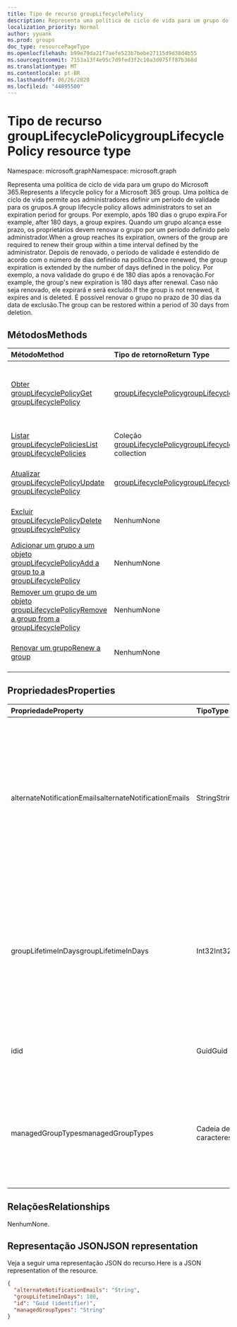 ```yaml
---
title: Tipo de recurso groupLifecyclePolicy
description: Representa uma política de ciclo de vida para um grupo do Microsoft 365.
localization_priority: Normal
author: yyuank
ms.prod: groups
doc_type: resourcePageType
ms.openlocfilehash: b99e79da21f7aefe523b7bebe27115d9d38d4b55
ms.sourcegitcommit: 7153a13f4e95c7d9fed3f2c10a3d075ff87b368d
ms.translationtype: MT
ms.contentlocale: pt-BR
ms.lasthandoff: 06/26/2020
ms.locfileid: "44895500"
---
```

# <a name="grouplifecyclepolicy-resource-type"></a><span data-ttu-id="10088-103">Tipo de recurso groupLifecyclePolicy</span><span class="sxs-lookup"><span data-stu-id="10088-103">groupLifecyclePolicy resource type</span></span>

<span data-ttu-id="10088-104">Namespace: microsoft.graph</span><span class="sxs-lookup"><span data-stu-id="10088-104">Namespace: microsoft.graph</span></span>

<span data-ttu-id="10088-105">Representa uma política de ciclo de vida para um grupo do Microsoft 365.</span><span class="sxs-lookup"><span data-stu-id="10088-105">Represents a lifecycle policy for a Microsoft 365 group.</span></span> <span data-ttu-id="10088-106">Uma política de ciclo de vida permite aos administradores definir um período de validade para os grupos.</span><span class="sxs-lookup"><span data-stu-id="10088-106">A group lifecycle policy allows administrators to set an expiration period for groups.</span></span> <span data-ttu-id="10088-107">Por exemplo, após 180 dias o grupo expira.</span><span class="sxs-lookup"><span data-stu-id="10088-107">For example, after 180 days, a group expires.</span></span> <span data-ttu-id="10088-108">Quando um grupo alcança esse prazo, os proprietários devem renovar o grupo por um período definido pelo administrador.</span><span class="sxs-lookup"><span data-stu-id="10088-108">When a group reaches its expiration, owners of the group are required to renew their group within a time interval defined by the administrator.</span></span> <span data-ttu-id="10088-109">Depois de renovado, o período de validade é estendido de acordo com o número de dias definido na política.</span><span class="sxs-lookup"><span data-stu-id="10088-109">Once renewed, the group expiration is extended by the number of days defined in the policy.</span></span> <span data-ttu-id="10088-110">Por exemplo, a nova validade do grupo é de 180 dias após a renovação.</span><span class="sxs-lookup"><span data-stu-id="10088-110">For example, the group's new expiration is 180 days after renewal.</span></span> <span data-ttu-id="10088-111">Caso não seja renovado, ele expirará e será excluído.</span><span class="sxs-lookup"><span data-stu-id="10088-111">If the group is not renewed, it expires and is deleted.</span></span> <span data-ttu-id="10088-112">É possível renovar o grupo no prazo de 30 dias da data de exclusão.</span><span class="sxs-lookup"><span data-stu-id="10088-112">The group can be restored within a period of 30 days from deletion.</span></span>

## <a name="methods"></a><span data-ttu-id="10088-113">Métodos</span><span class="sxs-lookup"><span data-stu-id="10088-113">Methods</span></span>

| <span data-ttu-id="10088-114">Método</span><span class="sxs-lookup"><span data-stu-id="10088-114">Method</span></span> | <span data-ttu-id="10088-115">Tipo de retorno</span><span class="sxs-lookup"><span data-stu-id="10088-115">Return Type</span></span> | <span data-ttu-id="10088-116">Descrição</span><span class="sxs-lookup"><span data-stu-id="10088-116">Description</span></span> |
|:---------------|:--------|:----------|
|[<span data-ttu-id="10088-117">Obter groupLifecyclePolicy</span><span class="sxs-lookup"><span data-stu-id="10088-117">Get groupLifecyclePolicy</span></span>](../api/grouplifecyclepolicy-get.md) | [<span data-ttu-id="10088-118">groupLifecyclePolicy</span><span class="sxs-lookup"><span data-stu-id="10088-118">groupLifecyclePolicy</span></span>](grouplifecyclepolicy.md) |<span data-ttu-id="10088-119">Leia as propriedades e os relacionamentos de um objeto groupLifecyclePolicy.</span><span class="sxs-lookup"><span data-stu-id="10088-119">Read properties and relationships of a groupLifecyclePolicy object.</span></span>|
|[<span data-ttu-id="10088-120">Listar groupLifecyclePolicies</span><span class="sxs-lookup"><span data-stu-id="10088-120">List groupLifecyclePolicies</span></span>](../api/grouplifecyclepolicy-list.md) | <span data-ttu-id="10088-121">Coleção [groupLifecyclePolicy](grouplifecyclepolicy.md)</span><span class="sxs-lookup"><span data-stu-id="10088-121">[groupLifecyclePolicy](grouplifecyclepolicy.md) collection</span></span> | <span data-ttu-id="10088-122">Listar todos os objetos groupLifecyclePolicies.</span><span class="sxs-lookup"><span data-stu-id="10088-122">List all the groupLifecyclePolicies.</span></span> |
|[<span data-ttu-id="10088-123">Atualizar groupLifecyclePolicy</span><span class="sxs-lookup"><span data-stu-id="10088-123">Update groupLifecyclePolicy</span></span>](../api/grouplifecyclepolicy-update.md) | [<span data-ttu-id="10088-124">groupLifecyclePolicy</span><span class="sxs-lookup"><span data-stu-id="10088-124">groupLifecyclePolicy</span></span>](grouplifecyclepolicy.md) | <span data-ttu-id="10088-125">Atualizar um objeto groupLifecyclePolicy.</span><span class="sxs-lookup"><span data-stu-id="10088-125">Update a groupLifecyclePolicy object.</span></span> |
|[<span data-ttu-id="10088-126">Excluir groupLifecyclePolicy</span><span class="sxs-lookup"><span data-stu-id="10088-126">Delete groupLifecyclePolicy</span></span>](../api/grouplifecyclepolicy-delete.md) | <span data-ttu-id="10088-127">Nenhum</span><span class="sxs-lookup"><span data-stu-id="10088-127">None</span></span> | <span data-ttu-id="10088-128">Excluir um objeto groupLifecyclePolicy.</span><span class="sxs-lookup"><span data-stu-id="10088-128">Delete a groupLifecyclePolicy object.</span></span> |
|[<span data-ttu-id="10088-129">Adicionar um grupo a um objeto groupLifecyclePolicy</span><span class="sxs-lookup"><span data-stu-id="10088-129">Add a group to a groupLifecyclePolicy</span></span>](../api/grouplifecyclepolicy-addgroup.md)|<span data-ttu-id="10088-130">Nenhum</span><span class="sxs-lookup"><span data-stu-id="10088-130">None</span></span>| <span data-ttu-id="10088-131">Adicionar um grupo a uma política de ciclo de vida</span><span class="sxs-lookup"><span data-stu-id="10088-131">Add a group to a lifecycle policy</span></span> |
|[<span data-ttu-id="10088-132">Remover um grupo de um objeto groupLifecyclePolicy</span><span class="sxs-lookup"><span data-stu-id="10088-132">Remove a group from a groupLifecyclePolicy</span></span>](../api/grouplifecyclepolicy-removegroup.md)|<span data-ttu-id="10088-133">Nenhum</span><span class="sxs-lookup"><span data-stu-id="10088-133">None</span></span>| <span data-ttu-id="10088-134">Remover um grupo de uma política de ciclo de vida.</span><span class="sxs-lookup"><span data-stu-id="10088-134">Remove a group to a lifecycle policy.</span></span> |
|[<span data-ttu-id="10088-135">Renovar um grupo</span><span class="sxs-lookup"><span data-stu-id="10088-135">Renew a group</span></span>](../api/grouplifecyclepolicy-renewgroup.md)|<span data-ttu-id="10088-136">Nenhum</span><span class="sxs-lookup"><span data-stu-id="10088-136">None</span></span>| <span data-ttu-id="10088-137">Renovar a data de vencimento de um grupo.</span><span class="sxs-lookup"><span data-stu-id="10088-137">Renew a group's expiration date.</span></span> |

## <a name="properties"></a><span data-ttu-id="10088-138">Propriedades</span><span class="sxs-lookup"><span data-stu-id="10088-138">Properties</span></span>

| <span data-ttu-id="10088-139">Propriedade</span><span class="sxs-lookup"><span data-stu-id="10088-139">Property</span></span> | <span data-ttu-id="10088-140">Tipo</span><span class="sxs-lookup"><span data-stu-id="10088-140">Type</span></span> | <span data-ttu-id="10088-141">Descrição</span><span class="sxs-lookup"><span data-stu-id="10088-141">Description</span></span> |
|:---------------|:--------|:----------|
|<span data-ttu-id="10088-142">alternateNotificationEmails</span><span class="sxs-lookup"><span data-stu-id="10088-142">alternateNotificationEmails</span></span>|<span data-ttu-id="10088-143">String</span><span class="sxs-lookup"><span data-stu-id="10088-143">String</span></span>| <span data-ttu-id="10088-144">Lista de endereços de email para o envio de notificações para grupos sem proprietários.</span><span class="sxs-lookup"><span data-stu-id="10088-144">List of email address to send notifications for groups without owners.</span></span> <span data-ttu-id="10088-145">É possível definir vários endereços de email separando-os com ponto-e-vírgula.</span><span class="sxs-lookup"><span data-stu-id="10088-145">Multiple email address can be defined by separating email address with a semicolon.</span></span> |
|<span data-ttu-id="10088-146">groupLifetimeInDays</span><span class="sxs-lookup"><span data-stu-id="10088-146">groupLifetimeInDays</span></span>|<span data-ttu-id="10088-147">Int32</span><span class="sxs-lookup"><span data-stu-id="10088-147">Int32</span></span>| <span data-ttu-id="10088-148">Número de dias antes que um grupo expire e precise ser renovado.</span><span class="sxs-lookup"><span data-stu-id="10088-148">Number of days before a group expires and needs to be renewed.</span></span> <span data-ttu-id="10088-149">Após renová-lo, o período de validade é estendido de acordo com o número de dias definido.</span><span class="sxs-lookup"><span data-stu-id="10088-149">Once renewed, the group expiration is extended by the number of days defined.</span></span> |
|<span data-ttu-id="10088-150">id</span><span class="sxs-lookup"><span data-stu-id="10088-150">id</span></span>|<span data-ttu-id="10088-151">Guid</span><span class="sxs-lookup"><span data-stu-id="10088-151">Guid</span></span>| <span data-ttu-id="10088-152">Um identificador exclusivo de uma política.</span><span class="sxs-lookup"><span data-stu-id="10088-152">A unique identifier for a policy.</span></span> <span data-ttu-id="10088-153">Somente leitura.</span><span class="sxs-lookup"><span data-stu-id="10088-153">Read-only.</span></span>|
|<span data-ttu-id="10088-154">managedGroupTypes</span><span class="sxs-lookup"><span data-stu-id="10088-154">managedGroupTypes</span></span>|<span data-ttu-id="10088-155">Cadeia de caracteres</span><span class="sxs-lookup"><span data-stu-id="10088-155">String</span></span>| <span data-ttu-id="10088-156">O tipo de grupo ao qual se aplica a política de expiração.</span><span class="sxs-lookup"><span data-stu-id="10088-156">The group type for which the expiration policy applies.</span></span> <span data-ttu-id="10088-157">Os valores possíveis são **All**, **Selected** ou **None**.</span><span class="sxs-lookup"><span data-stu-id="10088-157">Possible values are **All**, **Selected** or **None**.</span></span> |

## <a name="relationships"></a><span data-ttu-id="10088-158">Relações</span><span class="sxs-lookup"><span data-stu-id="10088-158">Relationships</span></span>

<span data-ttu-id="10088-159">Nenhum</span><span class="sxs-lookup"><span data-stu-id="10088-159">None.</span></span>

## <a name="json-representation"></a><span data-ttu-id="10088-160">Representação JSON</span><span class="sxs-lookup"><span data-stu-id="10088-160">JSON representation</span></span>

<span data-ttu-id="10088-161">Veja a seguir uma representação JSON do recurso.</span><span class="sxs-lookup"><span data-stu-id="10088-161">Here is a JSON representation of the resource.</span></span>

<!-- {
  "blockType": "resource",
  "optionalProperties": [

  ],
  "@odata.type": "microsoft.graph.groupLifecyclePolicy"
}-->

```json
{
  "alternateNotificationEmails": "String",
  "groupLifetimeInDays": 180,
  "id": "Guid (identifier)",
  "managedGroupTypes": "String"
}

```

<!-- uuid: 8fcb5dbc-d5aa-4681-8e31-b001d5168d79
2015-10-25 14:57:30 UTC -->
<!-- {
  "type": "#page.annotation",
  "description": "groupLifecyclePolicy resource",
  "keywords": "",
  "section": "documentation",
  "tocPath": ""
}-->
